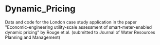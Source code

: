 # Dynamic_Pricing
Data and code for the London case study application in the paper "Economic-engineering utility-scale assessment of smart-meter-enabled dynamic pricing" by Rouge et al. (submitted to Journal of Water Resources Planning and Management)
